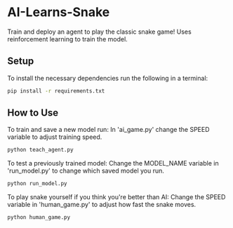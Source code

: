 # AI-Learns-Snake

Train and deploy an agent to play the classic snake game!
Uses reinforcement learning to train the model.

## Setup
To install the necessary dependencies run the following in a terminal:
```bash
pip install -r requirements.txt
```

## How to Use
To train and save a new model run:
In 'ai_game.py' change the SPEED variable to adjust training speed.
```bash
python teach_agent.py
```

To test a previously trained model:
Change the MODEL_NAME variable in 'run_model.py' to change which saved model you run.
```bash
python run_model.py
```

To play snake yourself if you think you're better than AI:
Change the SPEED variable in 'human_game.py' to adjust how fast the snake moves.
```bash
python human_game.py
```